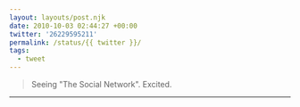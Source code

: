```yaml
---
layout: layouts/post.njk
date: 2010-10-03 02:44:27 +00:00
twitter: '26229595211'
permalink: /status/{{ twitter }}/
tags: 
  - tweet
---
```


> Seeing "The Social Network". Excited.

---
